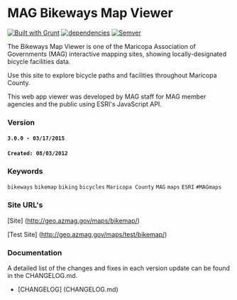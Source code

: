 MAG Bikeways Map Viewer
========================

[![Built with Grunt](https://cdn.gruntjs.com/builtwith.png)](http://gruntjs.com/)
[![dependencies](https://david-dm.org/vwolfley/MyProject.png)](https://david-dm.org/vwolfley/MyProject)
[![Semver](http://img.shields.io/SemVer/2.0.0.png)](http://semver.org/spec/v2.0.0.html)

The Bikeways Map Viewer is one of the Maricopa Association of Governments (MAG) interactive mapping sites, showing locally-designated bicycle facilities data.

Use this site to explore bicycle paths and facilities throughout Maricopa County.

This web app viewer was developed by MAG staff for MAG member agencies and the public using ESRI's JavaScript API.

### Version

#### `3.0.0 - 03/17/2015`

#### `Created: 08/03/2012`

### Keywords

`bikeways` `bikemap` `biking` `bicycles` `Maricopa County` `MAG` `maps` `ESRI` `#MAGmaps`

### Site URL's

[Site] (http://geo.azmag.gov/maps/bikemap/)

[Test Site] (http://geo.azmag.gov/maps/test/bikemap/)

### Documentation

A detailed list of the changes and fixes in each version update can be found in the CHANGELOG.md.

* [CHANGELOG] (CHANGELOG.md)

